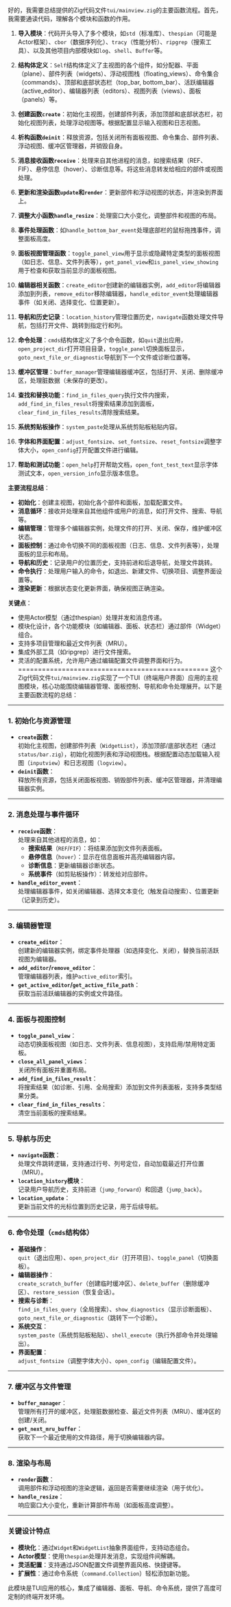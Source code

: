 好的，我需要总结提供的Zig代码文件`tui/mainview.zig`的主要函数流程。首先，我需要通读代码，理解各个模块和函数的作用。

1. **导入模块**：代码开头导入了多个模块，如`std`（标准库）、`thespian`（可能是Actor框架）、`cbor`（数据序列化）、`tracy`（性能分析）、`ripgrep`（搜索工具）、以及其他项目内部模块如`log`、`shell`、`Buffer`等。

2. **结构体定义**：`Self`结构体定义了主视图的各个组件，如分配器、平面（plane）、部件列表（widgets）、浮动视图栈（floating_views）、命令集合（commands）、顶部和底部状态栏（top_bar, bottom_bar）、活跃编辑器（active_editor）、编辑器列表（editors）、视图列表（views）、面板（panels）等。

3. **创建函数`create`**：初始化主视图，创建部件列表，添加顶部和底部状态栏，初始化视图列表，处理浮动视图等。根据配置显示输入视图和日志视图。

4. **析构函数`deinit`**：释放资源，包括关闭所有面板视图、命令集合、部件列表、浮动视图、缓冲区管理器，并销毁自身。

5. **消息接收函数`receive`**：处理来自其他进程的消息，如搜索结果（REF、FIF）、悬停信息（hover）、诊断信息等。将这些消息转发给相应的部件或视图处理。

6. **更新和渲染函数`update`和`render`**：更新部件和浮动视图的状态，并渲染到界面上。

7. **调整大小函数`handle_resize`**：处理窗口大小变化，调整部件和视图的布局。

8. **事件处理函数**：如`handle_bottom_bar_event`处理底部栏的鼠标拖拽事件，调整面板高度。

9. **面板视图管理函数**：`toggle_panel_view`用于显示或隐藏特定类型的面板视图（如日志、信息、文件列表等），`get_panel_view`和`is_panel_view_showing`用于检查和获取当前显示的面板视图。

10. **编辑器相关函数**：`create_editor`创建新的编辑器实例，`add_editor`将编辑器添加到列表，`remove_editor`移除编辑器，`handle_editor_event`处理编辑器事件（如关闭、选择变化、位置更新）。

11. **导航和历史记录**：`location_history`管理位置历史，`navigate`函数处理文件导航，包括打开文件、跳转到指定行和列。

12. **命令处理**：`cmds`结构体定义了多个命令函数，如`quit`退出应用，`open_project_dir`打开项目目录，`toggle_panel`切换面板显示，`goto_next_file_or_diagnostic`导航到下一个文件或诊断位置等。

13. **缓冲区管理**：`buffer_manager`管理编辑器缓冲区，包括打开、关闭、删除缓冲区，处理脏数据（未保存的更改）。

14. **查找和替换功能**：`find_in_files_query`执行文件内搜索，`add_find_in_files_result`将搜索结果添加到面板，`clear_find_in_files_results`清除搜索结果。

15. **系统剪贴板操作**：`system_paste`处理从系统剪贴板粘贴内容。

16. **字体和界面配置**：`adjust_fontsize`、`set_fontsize`、`reset_fontsize`调整字体大小，`open_config`打开配置文件进行编辑。

17. **帮助和测试功能**：`open_help`打开帮助文档，`open_font_test_text`显示字体测试文本，`open_version_info`显示版本信息。

**主要流程总结**：

- **初始化**：创建主视图，初始化各个部件和面板，加载配置文件。
- **消息循环**：接收并处理来自其他组件或用户的消息，如打开文件、搜索、导航等。
- **编辑管理**：管理多个编辑器实例，处理文件的打开、关闭、保存，维护缓冲区状态。
- **面板控制**：通过命令切换不同的面板视图（日志、信息、文件列表等），处理面板的显示和布局。
- **导航和历史**：记录用户的位置历史，支持前进和后退导航，处理文件跳转。
- **命令执行**：处理用户输入的命令，如退出、新建文件、切换项目、调整界面设置等。
- **渲染更新**：根据状态变化更新界面，确保视图正确渲染。

**关键点**：

- 使用Actor模型（通过thespian）处理并发和消息传递。
- 模块化设计，各个功能模块（如编辑器、面板、状态栏）通过部件（Widget）组合。
- 支持多项目管理和最近文件列表（MRU）。
- 集成外部工具（如ripgrep）进行文件搜索。
- 灵活的配置系统，允许用户通过编辑配置文件调整界面和行为。
================================================
这个Zig代码文件`tui/mainview.zig`实现了一个TUI（终端用户界面）应用的主视图模块，核心功能围绕编辑器管理、面板控制、导航和命令处理展开。以下是主要函数流程的总结：

---

### **1. 初始化与资源管理**
- **`create`函数**：  
  初始化主视图，创建部件列表（`WidgetList`），添加顶部/底部状态栏（通过`status/bar.zig`），初始化视图列表和浮动视图栈。根据配置动态加载输入视图（`inputview`）和日志视图（`logview`）。
- **`deinit`函数**：  
  释放所有资源，包括关闭面板视图、销毁部件列表、缓冲区管理器，并清理编辑器实例。

---

### **2. 消息处理与事件循环**
- **`receive`函数**：  
  处理来自其他进程的消息，如：
  - **搜索结果**（`REF`/`FIF`）：将结果添加到文件列表面板。
  - **悬停信息**（`hover`）：显示在信息面板并高亮编辑器内容。
  - **诊断信息**：更新编辑器诊断状态。
  - **系统事件**（如剪贴板操作）：转发给对应部件。
- **`handle_editor_event`**：  
  处理编辑器事件，如关闭编辑器、选择文本变化（触发自动搜索）、位置更新（记录到历史）。

---

### **3. 编辑器管理**
- **`create_editor`**：  
  创建新的编辑器实例，绑定事件处理器（如选择变化、关闭），替换当前活跃视图为编辑器。
- **`add_editor`/`remove_editor`**：  
  管理编辑器列表，维护`active_editor`索引。
- **`get_active_editor`/`get_active_file_path`**：  
  获取当前活跃编辑器的实例或文件路径。

---

### **4. 面板与视图控制**
- **`toggle_panel_view`**：  
  动态切换面板视图（如日志、文件列表、信息视图），支持启用/禁用特定面板。
- **`close_all_panel_views`**：  
  关闭所有面板并重置布局。
- **`add_find_in_files_result`**：  
  将搜索结果（如诊断、引用、全局搜索）添加到文件列表面板，支持多类型结果分类。
- **`clear_find_in_files_results`**：  
  清空当前面板的搜索结果。

---

### **5. 导航与历史**
- **`navigate`函数**：  
  处理文件跳转逻辑，支持通过行号、列号定位，自动加载最近打开位置（MRU）。
- **`location_history`模块**：  
  记录用户导航历史，支持前进（`jump_forward`）和回退（`jump_back`）。
- **`location_update`**：  
  更新当前文件的光标位置到历史记录，用于后续导航。

---

### **6. 命令处理（`cmds`结构体）**
- **基础操作**：  
  `quit`（退出应用）、`open_project_dir`（打开项目）、`toggle_panel`（切换面板）。
- **编辑器操作**：  
  `create_scratch_buffer`（创建临时缓冲区）、`delete_buffer`（删除缓冲区）、`restore_session`（恢复会话）。
- **搜索与诊断**：  
  `find_in_files_query`（全局搜索）、`show_diagnostics`（显示诊断面板）、`goto_next_file_or_diagnostic`（跳转下一个诊断）。
- **系统交互**：  
  `system_paste`（系统剪贴板粘贴）、`shell_execute`（执行外部命令并处理输出）。
- **界面配置**：  
  `adjust_fontsize`（调整字体大小）、`open_config`（编辑配置文件）。

---

### **7. 缓冲区与文件管理**
- **`buffer_manager`**：  
  管理所有打开的缓冲区，处理脏数据检查、最近文件列表（MRU）、缓冲区的创建/关闭。
- **`get_next_mru_buffer`**：  
  获取下一个最近使用的文件路径，用于切换编辑器内容。

---

### **8. 渲染与布局**
- **`render`函数**：  
  调用部件和浮动视图的渲染逻辑，返回是否需要继续渲染（用于优化）。
- **`handle_resize`**：  
  响应窗口大小变化，重新计算部件布局（如面板高度调整）。

---

### **关键设计特点**
- **模块化**：通过`Widget`和`WidgetList`抽象界面组件，支持动态组合。
- **Actor模型**：使用`thespian`处理并发消息，实现组件间解耦。
- **灵活配置**：支持通过JSON配置文件调整界面风格、快捷键等。
- **扩展性**：通过命令系统（`command.Collection`）轻松添加新功能。

此模块是TUI应用的核心，集成了编辑器、面板、导航、命令系统，提供了高度可定制的终端开发环境。